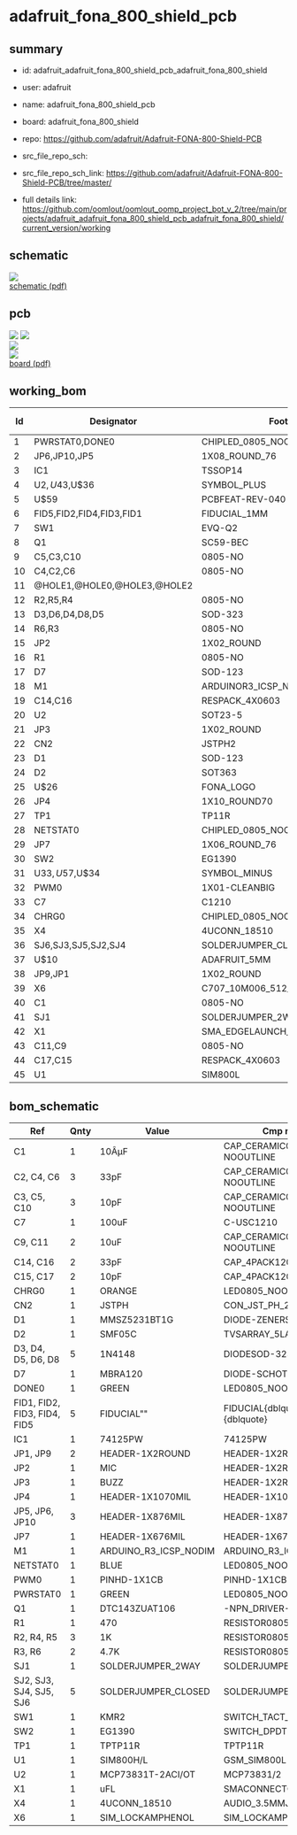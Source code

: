 # adafruit_fona_800_shield_pcb
 
## summary 
* id: adafruit_adafruit_fona_800_shield_pcb_adafruit_fona_800_shield
* user: adafruit
* name: adafruit_fona_800_shield_pcb
* board: adafruit_fona_800_shield
* repo: https://github.com/adafruit/Adafruit-FONA-800-Shield-PCB



* src_file_repo_sch: 
* src_file_repo_sch_link: https://github.com/adafruit/Adafruit-FONA-800-Shield-PCB/tree/master/
* full details link: https://github.com/oomlout/oomlout_oomp_project_bot_v_2/tree/main/projects/adafruit_adafruit_fona_800_shield_pcb_adafruit_fona_800_shield/current_version/working  

## schematic  
![](working_schematic_600.png)  
[schematic (pdf)](working_schematic.pdf) 






















## pcb  
![](working_3d_600.png) 
![](working_3d_front_600.png)  
![](working_3d_back_600.png)  
![](working_600.png)  
[board (pdf)](working.pdf)  

## working_bom
| Id | Designator | Footprint | Quantity | Designation | Supplier and ref |  | None | 
| --- | --- | --- | --- | --- | --- | --- | --- | 
| 1 | PWRSTAT0,DONE0 | CHIPLED_0805_NOOUTLINE | 2 | GREEN |  |  | [''] | 
| 2 | JP6,JP10,JP5 | 1X08_ROUND_76 | 3 |  |  |  | [''] | 
| 3 | IC1 | TSSOP14 | 1 | 74VHCT125PW |  |  | [''] | 
| 4 | U$2,U$43,U$36 | SYMBOL_PLUS | 3 |  |  |  | [''] | 
| 5 | U$59 | PCBFEAT-REV-040 | 1 |  |  |  | [''] | 
| 6 | FID5,FID2,FID4,FID3,FID1 | FIDUCIAL_1MM | 5 | FIDUCIAL" |  |  | [''] | 
| 7 | SW1 | EVQ-Q2 | 1 | KMR2 |  |  | [''] | 
| 8 | Q1 | SC59-BEC | 1 | DTC143ZUAT106 |  |  | [''] | 
| 9 | C5,C3,C10 | 0805-NO | 3 | 10pF |  |  | [''] | 
| 10 | C4,C2,C6 | 0805-NO | 3 | 33pF |  |  | [''] | 
| 11 | @HOLE1,@HOLE0,@HOLE3,@HOLE2 |  | 4 |  |  |  | [''] | 
| 12 | R2,R5,R4 | 0805-NO | 3 | 1K |  |  | [''] | 
| 13 | D3,D6,D4,D8,D5 | SOD-323 | 5 | 1N4148 |  |  | [''] | 
| 14 | R6,R3 | 0805-NO | 2 | 4.7K |  |  | [''] | 
| 15 | JP2 | 1X02_ROUND | 1 | MIC |  |  | [''] | 
| 16 | R1 | 0805-NO | 1 | 470 |  |  | [''] | 
| 17 | D7 | SOD-123 | 1 | MBRA120 |  |  | [''] | 
| 18 | M1 | ARDUINOR3_ICSP_NODIM | 1 | ARDUINO_R3_ICSP_NODIM |  |  | [''] | 
| 19 | C14,C16 | RESPACK_4X0603 | 2 | 33pF |  |  | [''] | 
| 20 | U2 | SOT23-5 | 1 | MCP73831T-2ACI/OT |  |  | [''] | 
| 21 | JP3 | 1X02_ROUND | 1 | BUZZ |  |  | [''] | 
| 22 | CN2 | JSTPH2 | 1 | JSTPH |  |  | [''] | 
| 23 | D1 | SOD-123 | 1 | MMSZ5231BT1G |  |  | [''] | 
| 24 | D2 | SOT363 | 1 | SMF05C |  |  | [''] | 
| 25 | U$26 | FONA_LOGO | 1 |  |  |  | [''] | 
| 26 | JP4 | 1X10_ROUND70 | 1 |  |  |  | [''] | 
| 27 | TP1 | TP11R | 1 | TPTP11R |  |  | [''] | 
| 28 | NETSTAT0 | CHIPLED_0805_NOOUTLINE | 1 | BLUE |  |  | [''] | 
| 29 | JP7 | 1X06_ROUND_76 | 1 |  |  |  | [''] | 
| 30 | SW2 | EG1390 | 1 | EG1390 |  |  | [''] | 
| 31 | U$33,U$57,U$34 | SYMBOL_MINUS | 3 |  |  |  | [''] | 
| 32 | PWM0 | 1X01-CLEANBIG | 1 |  |  |  | [''] | 
| 33 | C7 | C1210 | 1 | 100uF |  |  | [''] | 
| 34 | CHRG0 | CHIPLED_0805_NOOUTLINE | 1 | ORANGE |  |  | [''] | 
| 35 | X4 | 4UCONN_18510 | 1 | 4UCONN_18510 |  |  | [''] | 
| 36 | SJ6,SJ3,SJ5,SJ2,SJ4 | SOLDERJUMPER_CLOSEDWIRE | 5 |  |  |  | [''] | 
| 37 | U$10 | ADAFRUIT_5MM | 1 |  |  |  | [''] | 
| 38 | JP9,JP1 | 1X02_ROUND | 2 |  |  |  | [''] | 
| 39 | X6 | C707_10M006_512_2 | 1 | SIM_LOCKAMPHENOL |  |  | [''] | 
| 40 | C1 | 0805-NO | 1 | 10ÂµF |  |  | [''] | 
| 41 | SJ1 | SOLDERJUMPER_2WAY_OPEN_NOPASTE | 1 |  |  |  | [''] | 
| 42 | X1 | SMA_EDGELAUNCH_UFL | 1 | uFL |  |  | [''] | 
| 43 | C11,C9 | 0805-NO | 2 | 10uF |  |  | [''] | 
| 44 | C17,C15 | RESPACK_4X0603 | 2 | 10pF |  |  | [''] | 
| 45 | U1 | SIM800L | 1 | SIM800H/L |  |  | [''] | 


## bom_schematic
| Ref | Qnty | Value | Cmp name | Footprint | Description | Vendor | DNP | 
| --- | --- | --- | --- | --- | --- | --- | --- | 
| C1 | 1 | 10ÂµF | CAP_CERAMIC0805-NOOUTLINE | working:0805-NO |  |  |  | 
| C2, C4, C6 | 3 | 33pF | CAP_CERAMIC0805-NOOUTLINE | working:0805-NO |  |  |  | 
| C3, C5, C10 | 3 | 10pF | CAP_CERAMIC0805-NOOUTLINE | working:0805-NO |  |  |  | 
| C7 | 1 | 100uF | C-USC1210 | working:C1210 |  |  |  | 
| C9, C11 | 2 | 10uF | CAP_CERAMIC0805-NOOUTLINE | working:0805-NO |  |  |  | 
| C14, C16 | 2 | 33pF | CAP_4PACK1206 | working:RESPACK_4X0603 |  |  |  | 
| C15, C17 | 2 | 10pF | CAP_4PACK1206 | working:RESPACK_4X0603 |  |  |  | 
| CHRG0 | 1 | ORANGE | LED0805_NOOUTLINE | working:CHIPLED_0805_NOOUTLINE |  |  |  | 
| CN2 | 1 | JSTPH | CON_JST_PH_2PIN | working:JSTPH2 |  |  |  | 
| D1 | 1 | MMSZ5231BT1G | DIODE-ZENERSOD123 | working:SOD-123 |  |  |  | 
| D2 | 1 | SMF05C | TVSARRAY_5LANE | working:SOT363 |  |  |  | 
| D3, D4, D5, D6, D8 | 5 | 1N4148 | DIODESOD-323 | working:SOD-323 |  |  |  | 
| D7 | 1 | MBRA120 | DIODE-SCHOTTKYSOD-123 | working:SOD-123 |  |  |  | 
| DONE0 | 1 | GREEN | LED0805_NOOUTLINE | working:CHIPLED_0805_NOOUTLINE |  |  |  | 
| FID1, FID2, FID3, FID4, FID5 | 5 | FIDUCIAL"" | FIDUCIAL{dblquote}{dblquote} | working:FIDUCIAL_1MM |  |  |  | 
| IC1 | 1 | 74125PW | 74125PW | working:TSSOP14 |  |  |  | 
| JP1, JP9 | 2 | HEADER-1X2ROUND | HEADER-1X2ROUND | working:1X02_ROUND |  |  |  | 
| JP2 | 1 | MIC | HEADER-1X2ROUND | working:1X02_ROUND |  |  |  | 
| JP3 | 1 | BUZZ | HEADER-1X2ROUND | working:1X02_ROUND |  |  |  | 
| JP4 | 1 | HEADER-1X1070MIL | HEADER-1X1070MIL | working:1X10_ROUND70 |  |  |  | 
| JP5, JP6, JP10 | 3 | HEADER-1X876MIL | HEADER-1X876MIL | working:1X08_ROUND_76 |  |  |  | 
| JP7 | 1 | HEADER-1X676MIL | HEADER-1X676MIL | working:1X06_ROUND_76 |  |  |  | 
| M1 | 1 | ARDUINO_R3_ICSP_NODIM | ARDUINO_R3_ICSP_NODIM | working:ARDUINOR3_ICSP_NODIM |  |  |  | 
| NETSTAT0 | 1 | BLUE | LED0805_NOOUTLINE | working:CHIPLED_0805_NOOUTLINE |  |  |  | 
| PWM0 | 1 | PINHD-1X1CB | PINHD-1X1CB | working:1X01-CLEANBIG |  |  |  | 
| PWRSTAT0 | 1 | GREEN | LED0805_NOOUTLINE | working:CHIPLED_0805_NOOUTLINE |  |  |  | 
| Q1 | 1 | DTC143ZUAT106 | -NPN_DRIVER-SC59-BEC | working:SC59-BEC |  |  |  | 
| R1 | 1 | 470 | RESISTOR0805_NOOUTLINE | working:0805-NO |  |  |  | 
| R2, R4, R5 | 3 | 1K | RESISTOR0805_NOOUTLINE | working:0805-NO |  |  |  | 
| R3, R6 | 2 | 4.7K | RESISTOR0805_NOOUTLINE | working:0805-NO |  |  |  | 
| SJ1 | 1 | SOLDERJUMPER_2WAY | SOLDERJUMPER_2WAY | working:SOLDERJUMPER_2WAY_OPEN_NOPASTE |  |  |  | 
| SJ2, SJ3, SJ4, SJ5, SJ6 | 5 | SOLDERJUMPER_CLOSED | SOLDERJUMPER_CLOSED | working:SOLDERJUMPER_CLOSEDWIRE |  |  |  | 
| SW1 | 1 | KMR2 | SWITCH_TACT_SMT | working:EVQ-Q2 |  |  |  | 
| SW2 | 1 | EG1390 | SWITCH_DPDTEG1390 | working:EG1390 |  |  |  | 
| TP1 | 1 | TPTP11R | TPTP11R | working:TP11R |  |  |  | 
| U1 | 1 | SIM800H/L | GSM_SIM800L | working:SIM800L |  |  |  | 
| U2 | 1 | MCP73831T-2ACI/OT | MCP73831/2 | working:SOT23-5 |  |  |  | 
| X1 | 1 | uFL | SMACONNECTOR_EDGE_UFL | working:SMA_EDGELAUNCH_UFL |  |  |  | 
| X4 | 1 | 4UCONN_18510 | AUDIO_3.5MMJACK_4POL | working:4UCONN_18510 |  |  |  | 
| X6 | 1 | SIM_LOCKAMPHENOL | SIM_LOCKAMPHENOL | working:C707_10M006_512_2 |  |  |  | 



